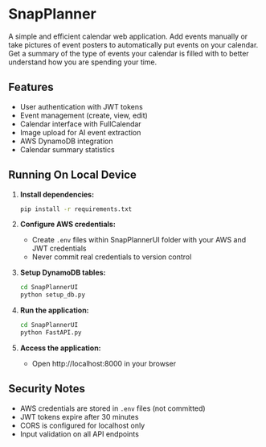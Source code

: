 # SnapPlanner

A simple and efficient calendar web application. Add events manually or take pictures of event posters to automatically put events on your calendar. Get a summary of the type of events your calendar is filled with to better understand how you are spending your time. 

## Features

- User authentication with JWT tokens
- Event management (create, view, edit)
- Calendar interface with FullCalendar
- Image upload for AI event extraction
- AWS DynamoDB integration
- Calendar summary statistics

## Running On Local Device

1. **Install dependencies:**
   ```bash
   pip install -r requirements.txt
   ```

2. **Configure AWS credentials:**
   - Create `.env` files within SnapPlannerUI folder with your AWS and JWT credentials
   - Never commit real credentials to version control

3. **Setup DynamoDB tables:**
   ```bash
   cd SnapPlannerUI
   python setup_db.py
   ```

4. **Run the application:**
   ```bash
   cd SnapPlannerUI
   python FastAPI.py
   ```

5. **Access the application:**
   - Open http://localhost:8000 in your browser

## Security Notes

- AWS credentials are stored in `.env` files (not committed)
- JWT tokens expire after 30 minutes
- CORS is configured for localhost only
- Input validation on all API endpoints
